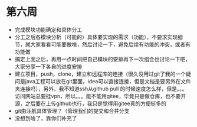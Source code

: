 # 第六周

- 完成模块功能确定和具体分工
- 分工之后各模块分析（可能的）具体要实现的需求（功能），不要求实现细节，就大家看看可能要做啥，然后讨论一下，避免后续有功能的冲突，或者有功能做
- 搞定上面之后，再用一点时间把自己模块的安排再下一次组会也讨论一下吧，大家分享一下各自的进度安排
- 建立项目，push，clone，建立和远程库的连接（很久没用过git了我的一个疑问是java工程可以放在git里面，idea可以直接连接，但是文档是要另外在文件夹连接吗），另外，我不知道ssh从github pull 的时候速度怎么样，但是。。。访问网站总要挂vpn，所以。。。能不能用gitee，毕竟只是做仓库，也不要开源，之后要在上传github也行，我只是觉得用gitee真的方便挺多的
- git由汪航具体管理？（管理我们的提交和合并分支
- 没想到啥了，靠你们补充了